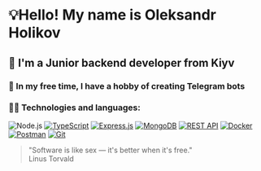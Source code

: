 
# 💡Hello! My name is Oleksandr Holikov
## 🌱 I'm a Junior backend developer from Kiyv 
### 🤖 In my free time, I have a hobby of creating Telegram bots 
### 👨‍💻 Technologies and languages:
![Node.js](https://www.vectorlogo.zone/logos/nodejs/nodejs-icon.svg)
[![TypeScript](https://www.vectorlogo.zone/logos/typescriptlang/typescriptlang-icon.svg)](https://www.typescriptlang.org/)
[![Express.js](https://www.vectorlogo.zone/logos/expressjs/expressjs-icon.svg)](https://expressjs.com/)
[![MongoDB](https://www.vectorlogo.zone/logos/mongodb/mongodb-icon.svg)](https://www.mongodb.com/)
[![REST API](https://www.vectorlogo.zone/logos/json/json-icon.svg)](https://restfulapi.net/)
[![Docker](https://www.vectorlogo.zone/logos/docker/docker-icon.svg)](https://www.docker.com/)
[![Postman](https://www.vectorlogo.zone/logos/getpostman/getpostman-icon.svg)](https://www.postman.com/)
[![Git](https://www.vectorlogo.zone/logos/git-scm/git-scm-icon.svg)](https://git-scm.com/)

>"Software is like sex — it's better when it's free." <br/>
> Linus Torvald
